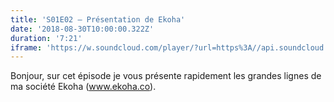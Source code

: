 ```yaml
---
title: 'S01E02 — Présentation de Ekoha'
date: '2018-08-30T10:00:00.322Z'
duration: '7:21'
iframe: 'https://w.soundcloud.com/player/?url=https%3A//api.soundcloud.com/tracks/492963108&color=%23ff5500&auto_play=false&hide_related=false&show_comments=true&show_user=true&show_reposts=false&show_teaser=true'
---
```


Bonjour, sur cet épisode je vous présente rapidement les grandes lignes de ma société Ekoha (www.ekoha.co).